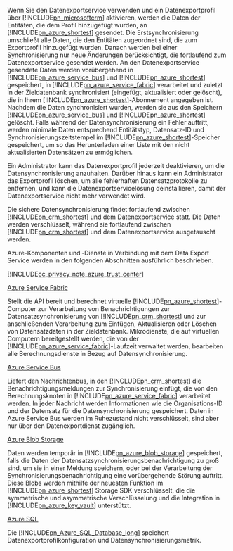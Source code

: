 Wenn Sie den Datenexportservice verwenden und ein Datenexportprofil über [!INCLUDE[pn_microsoftcrm](pn-microsoftcrm.md)] aktivieren, werden die Daten der Entitäten, die dem Profil hinzugefügt wurden, an [!INCLUDE[pn_azure_shortest](pn-azure-shortest.md)] gesendet. Die Erstsynchronisierung umschließt alle Daten, die den Entitäten zugeordnet sind, die zum Exportprofil hinzugefügt wurden. Danach werden bei einer Synchronisierung nur neue Änderungen berücksichtigt, die fortlaufend zum Datenexportservice gesendet werden. An den Datenexportservice gesendete Daten werden vorübergehend in [!INCLUDE[pn_azure_service_bus](pn_azure_service_bus.md)] und [!INCLUDE[pn_azure_shortest](pn-azure-shortest.md)] gespeichert, in [!INCLUDE[pn_azure_service_fabric](pn_azure_service_fabric.md)] verarbeitet und zuletzt in der Zieldatenbank synchronisiert (eingefügt, aktualisiert oder gelöscht), die in Ihrem [!INCLUDE[pn_azure_shortest](pn-azure-shortest.md)]-Abonnement angegeben ist. Nachdem die Daten synchronisiert wurden, werden sie aus den Speichern [!INCLUDE[pn_azure_service_bus](pn_azure_service_bus.md)] und [!INCLUDE[pn_azure_shortest](pn-azure-shortest.md)] gelöscht. Falls während der Datensynchronisierung ein Fehler auftritt, werden minimale Daten entsprechend Entitätstyp, Datensatz-ID und Synchronisierungszeitstempel im [!INCLUDE[pn_azure_shortest](pn-azure-shortest.md)]-Speicher gespeichert, um so das Herunterladen einer Liste mit den nicht aktualisierten Datensätzen zu ermöglichen.  
  
 Ein Administrator kann das Datenexportprofil jederzeit deaktivieren, um die Datensynchronisierung anzuhalten. Darüber hinaus kann ein Administrator das Exportprofil löschen, um alle fehlerhaften Datensatzprotokolle zu entfernen, und kann die Datenexportservicelösung deinstallieren, damit der Datenexportservice nicht mehr verwendet wird.  
  
 Die sichere Datensynchronisierung findet fortlaufend zwischen [!INCLUDE[pn_crm_shortest](pn-crm-shortest.md)] und dem Datenexportservice statt. Die Daten werden verschlüsselt, während sie fortlaufend zwischen [!INCLUDE[pn_crm_shortest](pn-crm-shortest.md)] und dem Datenexportservice ausgetauscht werden.  
  
 Azure-Komponenten und ‑Dienste in Verbindung mit dem Data Export Service werden in den folgenden Abschnitten ausführlich beschrieben.  
  
 [!INCLUDE[cc_privacy_note_azure_trust_center](cc_privacy_note_azure_trust_center.md)]  
  
 [Azure Service Fabric](https://azure.microsoft.com/services/service-fabric/)  
  
 Stellt die API bereit und berechnet virtuelle [!INCLUDE[pn_azure_shortest](pn-azure-shortest.md)]-Computer zur Verarbeitung von Benachrichtigungen zur Datensatzsynchronisierung von [!INCLUDE[pn_crm_shortest](pn-crm-shortest.md)] und zur anschließenden Verarbeitung zum Einfügen, Aktualisieren oder Löschen von Datensatzdaten in der Zieldatenbank. Mikrodienste, die auf virtuellen Computern bereitgestellt werden, die von der [!INCLUDE[pn_azure_service_fabric](pn_azure_service_fabric.md)]-Laufzeit verwaltet werden, bearbeiten alle Berechnungsdienste in Bezug auf Datensynchronisierung.  
  
 [Azure Service Bus](https://azure.microsoft.com/services/service-bus/)  
  
 Liefert den Nachrichtenbus, in den [!INCLUDE[pn_crm_shortest](pn-crm-shortest.md)] die Benachrichtigungsmeldungen zur Synchronisierung einfügt, die von den Berechnungsknoten in [!INCLUDE[pn_azure_service_fabric](pn_azure_service_fabric.md)] verarbeitet werden. In jeder Nachricht werden Informationen wie die Organisations-ID und der Datensatz für die Datensynchronisierung gespeichert. Daten in Azure Service Bus werden im Ruhezustand nicht verschlüsselt, sind aber nur über den Datenexportdienst zugänglich.  
  
 [Azure Blob Storage](https://azure.microsoft.com/services/storage/)  
  
 Daten werden temporär in [!INCLUDE[pn_azure_blob_storage](pn_azure_blob_storage.md)] gespeichert, falls die Daten der Datensatzsynchronisierungsbenachrichtigung zu groß sind, um sie in einer Meldung speichern, oder bei der Verarbeitung der Synchronisierungsbenachrichtigung eine vorübergehende Störung auftritt. Diese Blobs werden mithilfe der neuesten Funktion im [!INCLUDE[pn_azure_shortest](pn-azure-shortest.md)] Storage SDK verschlüsselt, die die symmetrische und asymmetrische Verschlüsselung und die Integration in [!INCLUDE[pn_azure_key_vault](pn-azure-key-vault.md)] unterstützt.  
  
 [Azure SQL](https://azure.microsoft.com/services/sql-database/)  
  
 Die [!INCLUDE[pn_Azure_SQL_Database_long](pn-azure-sql-database-long.md)] speichert Datenexportprofilkonfiguration und Datensynchronisierungsmetrik.